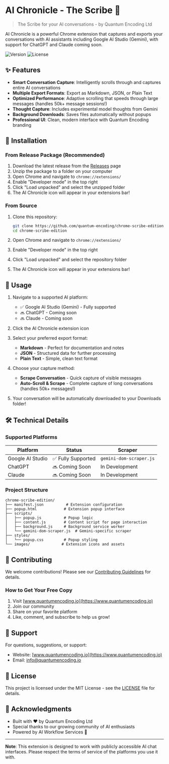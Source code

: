 # AI Chronicle - The Scribe 🦆

> The Scribe for your AI conversations - by Quantum Encoding Ltd

AI Chronicle is a powerful Chrome extension that captures and exports your conversations with AI assistants including Google AI Studio (Gemini), with support for ChatGPT and Claude coming soon.

![Version](https://img.shields.io/badge/version-1.0.0-blue.svg)
![License](https://img.shields.io/badge/license-MIT-green.svg)

## ✨ Features

- **Smart Conversation Capture**: Intelligently scrolls through and captures entire AI conversations
- **Multiple Export Formats**: Export as Markdown, JSON, or Plain Text
- **Optimized Performance**: Adaptive scrolling that speeds through large messages (handles 50k+ message sessions!)
- **Thought Capture**: Includes experimental model thoughts from Gemini
- **Background Downloads**: Saves files automatically without popups
- **Professional UI**: Clean, modern interface with Quantum Encoding branding

## 🚀 Installation

### From Release Package (Recommended)

1. Download the latest release from the [Releases](https://github.com/quantum-encoding/chrome-scribe-edition/releases) page
2. Unzip the package to a folder on your computer
3. Open Chrome and navigate to `chrome://extensions/`
4. Enable "Developer mode" in the top right
5. Click "Load unpacked" and select the unzipped folder
6. The AI Chronicle icon will appear in your extensions bar!

### From Source

1. Clone this repository:
   ```bash
   git clone https://github.com/quantum-encoding/chrome-scribe-edition.git
   cd chrome-scribe-edition
   ```

2. Open Chrome and navigate to `chrome://extensions/`
3. Enable "Developer mode" in the top right
4. Click "Load unpacked" and select the repository folder
5. The AI Chronicle icon will appear in your extensions bar!

## 📖 Usage

1. Navigate to a supported AI platform:
   - ✅ Google AI Studio (Gemini) - Fully supported
   - 🔜 ChatGPT - Coming soon
   - 🔜 Claude - Coming soon

2. Click the AI Chronicle extension icon

3. Select your preferred export format:
   - **Markdown** - Perfect for documentation and notes
   - **JSON** - Structured data for further processing
   - **Plain Text** - Simple, clean text format

4. Choose your capture method:
   - **Scrape Conversation** - Quick capture of visible messages
   - **Auto-Scroll & Scrape** - Complete capture of long conversations (handles 50k+ messages!)

5. Your conversation will be automatically downloaded to your Downloads folder!

## 🛠️ Technical Details

### Supported Platforms

| Platform | Status | Scraper |
|----------|--------|---------|
| Google AI Studio | ✅ Fully Supported | `gemini-dom-scraper.js` |
| ChatGPT | 🔜 Coming Soon | In Development |
| Claude | 🔜 Coming Soon | In Development |

### Project Structure

```
chrome-scribe-edition/
├── manifest.json          # Extension configuration
├── popup.html            # Extension popup interface
├── scripts/
│   ├── popup.js          # Popup logic
│   ├── content.js        # Content script for page interaction
│   ├── background.js     # Background service worker
│   └── gemini-dom-scraper.js  # Gemini-specific scraper
├── styles/
│   └── popup.css         # Popup styling
└── images/              # Extension icons and assets
```

## 🤝 Contributing

We welcome contributions! Please see our [Contributing Guidelines](CONTRIBUTING.md) for details.

### How to Get Your Free Copy

1. Visit [www.quantumencoding.io](https://www.quantumencoding.io)
2. Join our community
3. Share on your favorite platform
4. Like, comment, and subscribe to help us grow!

## 📧 Support

For questions, suggestions, or support:
- Website: [www.quantumencoding.io](https://www.quantumencoding.io)
- Email: [info@quantumencoding.io](mailto:info@quantumencoding.io)

## 📄 License

This project is licensed under the MIT License - see the [LICENSE](LICENSE) file for details.

## 🙏 Acknowledgments

- Built with ❤️ by Quantum Encoding Ltd
- Special thanks to our growing community of AI enthusiasts
- Powered by AI Workflow Services 🦆

---

**Note**: This extension is designed to work with publicly accessible AI chat interfaces. Please respect the terms of service of the platforms you use it with.